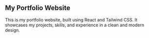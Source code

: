 ## My Portfolio Website
This is my portfolio website, built using React and Tailwind CSS. It showcases my projects, skills, and experience in a clean and modern design.